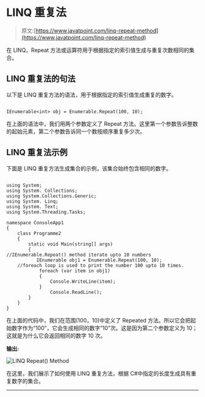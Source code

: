 # LINQ 重复法

> 原文:[https://www.javatpoint.com/linq-repeat-method](https://www.javatpoint.com/linq-repeat-method)

在 LINQ，Repeat 方法或运算符用于根据指定的索引值生成与重复次数相同的集合。

## LINQ 重复法的句法

以下是 LINQ 重复方法的语法，用于根据指定的索引值生成重复的数字。

```

IEnumerable<int> obj = Enumerable.Repeat(100, 10);

```

在上面的语法中，我们用两个参数定义了 Repeat 方法。这里第一个参数告诉整数的起始元素，第二个参数告诉同一个数按顺序重复多少次。

## LINQ 重复法示例

下面是 LINQ 重复方法生成集合的示例，该集合始终包含相同的数字。

```

using System;
using System. Collections;
using System.Collections.Generic;
using System. Linq;
using System. Text;
using System.Threading.Tasks;

namespace ConsoleApp1
{
    class Programme2
    {
        static void Main(string[] args)
        {
//IEnumerable.Repeat() method iterate upto 10 numbers 
           IEnumerable obj1 = Enumerable.Repeat(100, 10);
    //foreach loop is used to print the number 100 upto 10 times.
            foreach (var item in obj1)
            {
                Console.WriteLine(item);
            }
                Console.ReadLine();
        }
    }
} 
```

在上面的代码中，我们在范围(100，10)中定义了 Repeated 方法。所以它会把起始数字作为“100”，它会生成相同的数字“10”次。这是因为第二个参数定义为 10；这就是为什么它会返回相同的数字 10 次。

**输出:**

![LINQ Repeat() Method](../Images/f07f5b95a493e5886013bc0f7e15cf80.png)

在这里，我们展示了如何使用 LINQ 重复方法，根据 C#中指定的长度生成具有重复数字的集合。

* * *